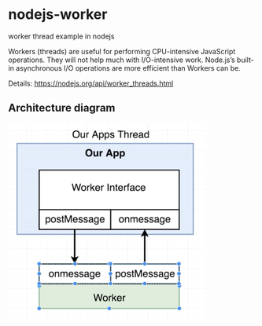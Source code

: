 # nodejs-worker
worker thread example in nodejs

Workers (threads) are useful for performing CPU-intensive JavaScript operations. They will not help much with I/O-intensive work. Node.js’s built-in asynchronous I/O operations are more efficient than Workers can be.

Details: https://nodejs.org/api/worker_threads.html

## Architecture diagram

<img src="https://raw.githubusercontent.com/Kshirodram/nodejs-worker/master/architecture.png" width="400" height="400">
